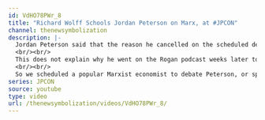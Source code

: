 ```yaml
---
id: VdHO78PWr_8
title: "Richard Wolff Schools Jordan Peterson on Marx, at #JPCON"
channel: thenewsymbolization
description: |-
  Jordan Peterson said that the reason he cancelled on the scheduled debate with Douglas Lain of Zero Books was because ZB isn't popular enough.
  <br/><br/>
  This does not explain why he went on the Rogan podcast weeks later to say Marxists won't debate him.
  <br/><br/>
  So we scheduled a popular Marxist economist to debate Peterson, or speak in lieue of a debate. Dr. Richard Wolff came /at cost/, whereas Peterson said he would not debate Wolff for less than $50,000... obviously we, a student club, don't have that kind of money, so Wolff ended up speaking to us on his own. Wolff gave a crash course on what every responsible citizen, Peterson included, should know about capitalism, as shown by one of its most insightful critics.
series: JPCON
source: youtube
type: video
url: /thenewsymbolization/videos/VdHO78PWr_8/
---
```

